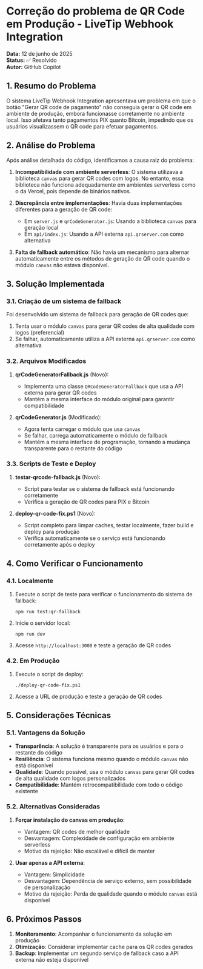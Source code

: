 # Correção do problema de QR Code em Produção - LiveTip Webhook Integration

**Data:** 12 de junho de 2025  
**Status:** ✅ Resolvido  
**Autor:** GitHub Copilot  

## 1. Resumo do Problema

O sistema LiveTip Webhook Integration apresentava um problema em que o botão "Gerar QR code de pagamento" não conseguia gerar o QR code em ambiente de produção, embora funcionasse corretamente no ambiente local. Isso afetava tanto pagamentos PIX quanto Bitcoin, impedindo que os usuários visualizassem o QR code para efetuar pagamentos.

## 2. Análise do Problema

Após análise detalhada do código, identificamos a causa raiz do problema:

1. **Incompatibilidade com ambiente serverless**: O sistema utilizava a biblioteca `canvas` para gerar QR codes com logos. No entanto, essa biblioteca não funciona adequadamente em ambientes serverless como o da Vercel, pois depende de binários nativos.

2. **Discrepância entre implementações**: Havia duas implementações diferentes para a geração de QR code:
   - Em `server.js` e `qrCodeGenerator.js`: Usando a biblioteca `canvas` para geração local
   - Em `api/index.js`: Usando a API externa `api.qrserver.com` como alternativa

3. **Falta de fallback automático**: Não havia um mecanismo para alternar automaticamente entre os métodos de geração de QR code quando o módulo `canvas` não estava disponível.

## 3. Solução Implementada

### 3.1. Criação de um sistema de fallback

Foi desenvolvido um sistema de fallback para geração de QR codes que:

1. Tenta usar o módulo `canvas` para gerar QR codes de alta qualidade com logos (preferencial)
2. Se falhar, automaticamente utiliza a API externa `api.qrserver.com` como alternativa

### 3.2. Arquivos Modificados

1. **qrCodeGeneratorFallback.js** (Novo):
   - Implementa uma classe `QRCodeGeneratorFallback` que usa a API externa para gerar QR codes
   - Mantém a mesma interface do módulo original para garantir compatibilidade

2. **qrCodeGenerator.js** (Modificado):
   - Agora tenta carregar o módulo que usa `canvas`
   - Se falhar, carrega automaticamente o módulo de fallback
   - Mantém a mesma interface de programação, tornando a mudança transparente para o restante do código

### 3.3. Scripts de Teste e Deploy

1. **testar-qrcode-fallback.js** (Novo):
   - Script para testar se o sistema de fallback está funcionando corretamente
   - Verifica a geração de QR codes para PIX e Bitcoin

2. **deploy-qr-code-fix.ps1** (Novo):
   - Script completo para limpar caches, testar localmente, fazer build e deploy para produção
   - Verifica automaticamente se o serviço está funcionando corretamente após o deploy

## 4. Como Verificar o Funcionamento

### 4.1. Localmente

1. Execute o script de teste para verificar o funcionamento do sistema de fallback:
   ```
   npm run test:qr-fallback
   ```

2. Inicie o servidor local:
   ```
   npm run dev
   ```

3. Acesse `http://localhost:3000` e teste a geração de QR codes

### 4.2. Em Produção

1. Execute o script de deploy:
   ```
   ./deploy-qr-code-fix.ps1
   ```

2. Acesse a URL de produção e teste a geração de QR codes

## 5. Considerações Técnicas

### 5.1. Vantagens da Solução

- **Transparência**: A solução é transparente para os usuários e para o restante do código
- **Resiliência**: O sistema funciona mesmo quando o módulo `canvas` não está disponível
- **Qualidade**: Quando possível, usa o módulo `canvas` para gerar QR codes de alta qualidade com logos personalizados
- **Compatibilidade**: Mantém retrocompatibilidade com todo o código existente

### 5.2. Alternativas Consideradas

1. **Forçar instalação do canvas em produção**:
   - Vantagem: QR codes de melhor qualidade
   - Desvantagem: Complexidade de configuração em ambiente serverless
   - Motivo da rejeição: Não escalável e difícil de manter

2. **Usar apenas a API externa**:
   - Vantagem: Simplicidade
   - Desvantagem: Dependência de serviço externo, sem possibilidade de personalização
   - Motivo da rejeição: Perda de qualidade quando o módulo `canvas` está disponível

## 6. Próximos Passos

1. **Monitoramento**: Acompanhar o funcionamento da solução em produção
2. **Otimização**: Considerar implementar cache para os QR codes gerados
3. **Backup**: Implementar um segundo serviço de fallback caso a API externa não esteja disponível

